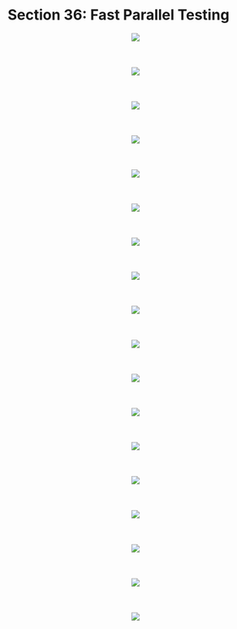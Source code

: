 # Section 36: Fast Parallel Testing

<div align="center"><img src="../../diagrams/37/sql-15.svg" /></div><br/><br/><br/>
<div align="center"><img src="../../diagrams/37/sql-16.svg" /></div><br/><br/><br/>
<div align="center"><img src="../../diagrams/37/sql-17.svg" /></div><br/><br/><br/>
<div align="center"><img src="../../diagrams/37/sql-18.svg" /></div><br/><br/><br/>
<div align="center"><img src="../../diagrams/37/sql-19.svg" /></div><br/><br/><br/>
<div align="center"><img src="../../diagrams/37/sql-20.svg" /></div><br/><br/><br/>
<div align="center"><img src="../../diagrams/37/sql-21.svg" /></div><br/><br/><br/>

<div align="center"><img src="../../diagrams/38/sql-1.svg" /></div><br/><br/><br/>
<div align="center"><img src="../../diagrams/38/sql-2.svg" /></div><br/><br/><br/>
<div align="center"><img src="../../diagrams/38/sql-3.svg" /></div><br/><br/><br/>
<div align="center"><img src="../../diagrams/38/sql-4.svg" /></div><br/><br/><br/>
<div align="center"><img src="../../diagrams/38/sql-5.svg" /></div><br/><br/><br/>
<div align="center"><img src="../../diagrams/38/sql-6.svg" /></div><br/><br/><br/>
<div align="center"><img src="../../diagrams/38/sql-7.svg" /></div><br/><br/><br/>
<div align="center"><img src="../../diagrams/38/sql-8.svg" /></div><br/><br/><br/>
<div align="center"><img src="../../diagrams/38/sql-9.svg" /></div><br/><br/><br/>
<div align="center"><img src="../../diagrams/38/sql-10.svg" /></div><br/><br/><br/>
<div align="center"><img src="../../diagrams/38/sql-11.svg" /></div><br/><br/><br/>
